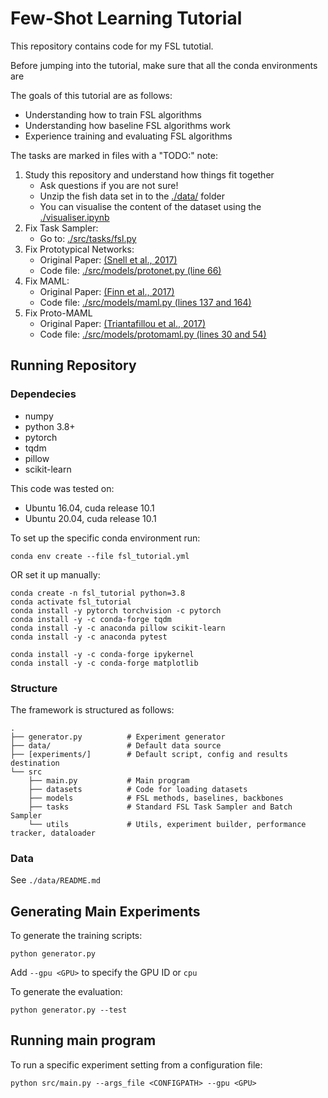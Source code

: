 # Few-Shot Learning Tutorial
This repository contains code for my FSL tutotial.

Before jumping into the tutorial, make sure that all the conda environments are 

The goals of this tutorial are as follows:
 * Understanding how to train FSL algorithms
 * Understanding how baseline FSL algorithms work
 * Experience training and evaluating FSL algorithms

The tasks are marked in files with a "TODO:" note:
 1. Study this repository and understand how things fit together
    * Ask questions if you are not sure!
    * Unzip the fish data set in to the [./data/](./data/) folder
    * You can visualise the content of the dataset using the [./visualiser.ipynb](./visualiser.ipynb)
 2. Fix Task Sampler:
    * Go to: [./src/tasks/fsl.py](./src/tasks/fsl.py)
 3. Fix Prototypical Networks:
    * Original Paper: [(Snell et al., 2017)](https://arxiv.org/pdf/1703.05175.pdf)
    * Code file: [./src/models/protonet.py (line 66)](./src/models/protonet.py)
 4. Fix MAML:
    * Original Paper: [(Finn et al., 2017)](https://arxiv.org/pdf/1703.03400.pdf)
    * Code file: [./src/models/maml.py (lines 137 and 164)](./src/models/maml.py)
 5. Fix Proto-MAML
    * Original Paper: [(Triantafillou et al., 2017)](https://arxiv.org/pdf/1903.03096.pdf)
    * Code file: [./src/models/protomaml.py (lines 30 and 54)](./src/models/protomaml.py)

## Running Repository
### Dependecies

* numpy
* python 3.8+
* pytorch
* tqdm
* pillow
* scikit-learn

This code was tested on:
 * Ubuntu 16.04, cuda release 10.1
 * Ubuntu 20.04, cuda release 10.1

To set up the specific conda environment run:
```
conda env create --file fsl_tutorial.yml
```

OR set it up manually:
```
conda create -n fsl_tutorial python=3.8
conda activate fsl_tutorial
conda install -y pytorch torchvision -c pytorch
conda install -y -c conda-forge tqdm
conda install -y -c anaconda pillow scikit-learn
conda install -y -c anaconda pytest

conda install -y -c conda-forge ipykernel
conda install -y -c conda-forge matplotlib
```

### Structure

The framework is structured as follows:

```
.
├── generator.py          # Experiment generator
├── data/                 # Default data source
├── [experiments/]        # Default script, config and results destination
└── src
    ├── main.py           # Main program
    ├── datasets          # Code for loading datasets
    ├── models            # FSL methods, baselines, backbones
    ├── tasks             # Standard FSL Task Sampler and Batch Sampler
    └── utils             # Utils, experiment builder, performance tracker, dataloader
```

### Data

See ```./data/README.md```


## Generating Main Experiments

To generate the training scripts:
```
python generator.py
```

Add ```--gpu <GPU>``` to specify the GPU ID or ```cpu```

To generate the evaluation:
```
python generator.py --test
```

## Running main program

To run a specific experiment setting from a configuration file:
```
python src/main.py --args_file <CONFIGPATH> --gpu <GPU>
```
